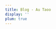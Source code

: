 ```yaml
---
title: Blog - Au Taoo
display: ''
plum: true
---
```


<SubNav />

<ListPosts only-date type="blog" />
